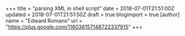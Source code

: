 +++
title = "parsing XML in shell script"
date = 2018-07-01T21:51:00Z
updated = 2018-07-01T21:51:50Z
draft = true
blogimport = true 
[author]
	name = "Edward Romano"
	uri = "https://plus.google.com/118036157148722337915"
+++


